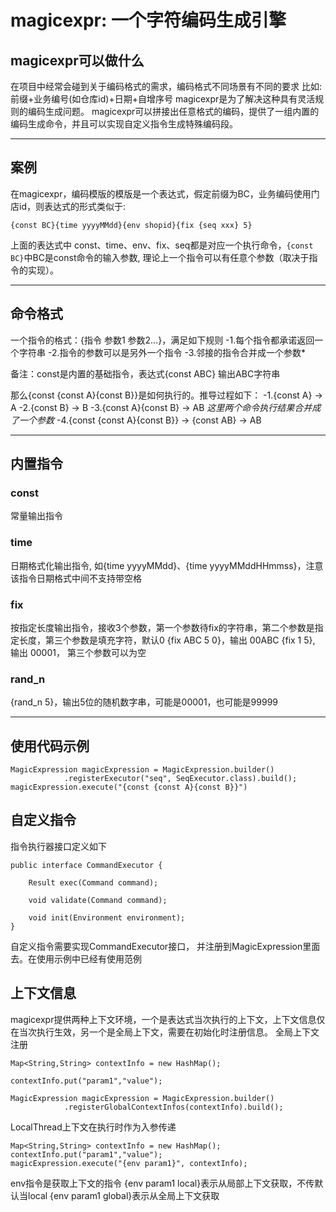 # magicexpr: 一个字符编码生成引擎

## magicexpr可以做什么

在项目中经常会碰到关于编码格式的需求，编码格式不同场景有不同的要求
比如:前缀+业务编号(如仓库id)+日期+自增序号 
magicexpr是为了解决这种具有灵活规则的编码生成问题。
magicexpr可以拼接出任意格式的编码，提供了一组内置的编码生成命令，并且可以实现自定义指令生成特殊编码段。

-----

## 案例
在magicexpr，编码模版的模版是一个表达式，假定前缀为BC，业务编码使用门店id，则表达式的形式类似于:
```
{const BC}{time yyyyMMdd}{env shopid}{fix {seq xxx} 5}
```
上面的表达式中 const、time、env、fix、seq都是对应一个执行命令，```{const BC}```中BC是const命令的输入参数,
理论上一个指令可以有任意个参数（取决于指令的实现）。

-----

## 命令格式 

一个指令的格式：{指令 参数1 参数2...}，满足如下规则
-1.每个指令都承诺返回一个字符串
-2.指令的参数可以是另外一个指令
-3.邻接的指令合并成一个参数*

备注：const是内置的基础指令，表达式{const ABC} 输出ABC字符串

那么{const {const A}{const B}}是如何执行的。推导过程如下：
-1.{const A} -> A 
-2.{const B} -> B
-3.{const A}{const B} -> AB  *这里两个命令执行结果合并成了一个参数*
-4.{const {const A}{const B}} -> {const AB} -> AB  

-----

## 内置指令

### const

常量输出指令

### time

日期格式化输出指令, 如{time yyyyMMdd}、{time yyyyMMddHHmmss}，注意该指令日期格式中间不支持带空格

### fix

按指定长度输出指令，接收3个参数，第一个参数待fix的字符串，第二个参数是指定长度，第三个参数是填充字符，默认0
{fix ABC 5 0}，输出 00ABC
{fix 1 5}, 输出 00001， 第三个参数可以为空

### rand_n

{rand_n 5}，输出5位的随机数字串，可能是00001，也可能是99999

-----

## 使用代码示例


```
MagicExpression magicExpression = MagicExpression.builder()
            .registerExecutor("seq", SeqExecutor.class).build();
magicExpression.execute("{const {const A}{const B}}")
```

## 自定义指令

指令执行器接口定义如下

```
public interface CommandExecutor {

    Result exec(Command command);

    void validate(Command command);

    void init(Environment environment);
}
```

自定义指令需要实现CommandExecutor接口， 并注册到MagicExpression里面去。在使用示例中已经有使用范例

## 上下文信息

magicexpr提供两种上下文环境，一个是表达式当次执行的上下文，上下文信息仅在当次执行生效，另一个是全局上下文，需要在初始化时注册信息。
全局上下文注册
```
Map<String,String> contextInfo = new HashMap();

contextInfo.put("param1","value");

MagicExpression magicExpression = MagicExpression.builder()
            .registerGlobalContextInfos(contextInfo).build();
```

LocalThread上下文在执行时作为入参传递

```
Map<String,String> contextInfo = new HashMap();
contextInfo.put("param1","value");
magicExpression.execute("{env param1}", contextInfo);
```


env指令是获取上下文的指令 
{env param1 local}表示从局部上下文获取，不传默认当local
{env param1 global}表示从全局上下文获取


